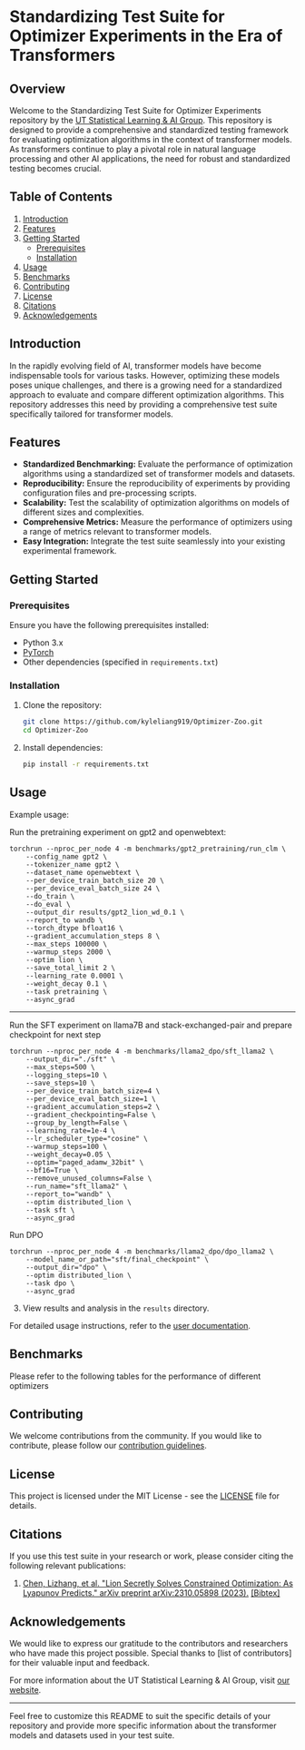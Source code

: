# Standardizing Test Suite for Optimizer Experiments in the Era of Transformers

## Overview

Welcome to the Standardizing Test Suite for Optimizer Experiments repository by the [UT Statistical Learning & AI Group](https://www.cs.utexas.edu/~qlearning/). This repository is designed to provide a comprehensive and standardized testing framework for evaluating optimization algorithms in the context of transformer models. As transformers continue to play a pivotal role in natural language processing and other AI applications, the need for robust and standardized testing becomes crucial.

## Table of Contents

1. [Introduction](#introduction)
2. [Features](#features)
3. [Getting Started](#getting-started)
    - [Prerequisites](#prerequisites)
    - [Installation](#installation)
4. [Usage](#usage)
5. [Benchmarks](#benchmarks)
6. [Contributing](#contributing)
7. [License](#license)
8. [Citations](#citations)
9. [Acknowledgements](#acknowledgements)

## Introduction

In the rapidly evolving field of AI, transformer models have become indispensable tools for various tasks. However, optimizing these models poses unique challenges, and there is a growing need for a standardized approach to evaluate and compare different optimization algorithms. This repository addresses this need by providing a comprehensive test suite specifically tailored for transformer models.

## Features

- **Standardized Benchmarking:** Evaluate the performance of optimization algorithms using a standardized set of transformer models and datasets.
- **Reproducibility:** Ensure the reproducibility of experiments by providing configuration files and pre-processing scripts.
- **Scalability:** Test the scalability of optimization algorithms on models of different sizes and complexities.
- **Comprehensive Metrics:** Measure the performance of optimizers using a range of metrics relevant to transformer models.
- **Easy Integration:** Integrate the test suite seamlessly into your existing experimental framework.

## Getting Started

### Prerequisites

Ensure you have the following prerequisites installed:

- Python 3.x
- [PyTorch](https://pytorch.org/get-started/locally/)
- Other dependencies (specified in `requirements.txt`)

### Installation

1. Clone the repository:

    ```bash
    git clone https://github.com/kyleliang919/Optimizer-Zoo.git
    cd Optimizer-Zoo
    ```

2. Install dependencies:

    ```bash
    pip install -r requirements.txt
    ```

## Usage

Example usage:

Run the pretraining experiment on gpt2 and openwebtext:

    torchrun --nproc_per_node 4 -m benchmarks/gpt2_pretraining/run_clm \
        --config_name gpt2 \
        --tokenizer_name gpt2 \
        --dataset_name openwebtext \
        --per_device_train_batch_size 20 \
        --per_device_eval_batch_size 24 \
        --do_train \
        --do_eval \
        --output_dir results/gpt2_lion_wd_0.1 \
        --report_to wandb \
        --torch_dtype bfloat16 \
        --gradient_accumulation_steps 8 \
        --max_steps 100000 \
        --warmup_steps 2000 \
        --optim lion \
        --save_total_limit 2 \
        --learning_rate 0.0001 \
        --weight_decay 0.1 \
        --task pretraining \
        --async_grad
    

---

Run the SFT experiment on llama7B and stack-exchanged-pair and prepare checkpoint for next step
    
    torchrun --nproc_per_node 4 -m benchmarks/llama2_dpo/sft_llama2 \
        --output_dir="./sft" \
        --max_steps=500 \
        --logging_steps=10 \
        --save_steps=10 \
        --per_device_train_batch_size=4 \
        --per_device_eval_batch_size=1 \
        --gradient_accumulation_steps=2 \
        --gradient_checkpointing=False \
        --group_by_length=False \
        --learning_rate=1e-4 \
        --lr_scheduler_type="cosine" \
        --warmup_steps=100 \
        --weight_decay=0.05 \
        --optim="paged_adamw_32bit" \
        --bf16=True \
        --remove_unused_columns=False \
        --run_name="sft_llama2" \
        --report_to="wandb" \
        --optim distributed_lion \
        --task sft \
        --async_grad

Run DPO

    torchrun --nproc_per_node 4 -m benchmarks/llama2_dpo/dpo_llama2 \
        --model_name_or_path="sft/final_checkpoint" \
        --output_dir="dpo" \
        --optim distributed_lion \
        --task dpo \
        --async_grad


3. View results and analysis in the `results` directory.

For detailed usage instructions, refer to the [user documentation](docs/user-docs.md).

## Benchmarks
Please refer to the following tables for the performance of different optimizers

## Contributing

We welcome contributions from the community. If you would like to contribute, please follow our [contribution guidelines](CONTRIBUTING.md).

## License

This project is licensed under the MIT License - see the [LICENSE](LICENSE) file for details.

## Citations

If you use this test suite in your research or work, please consider citing the following relevant publications:

1. [Chen, Lizhang, et al. "Lion Secretly Solves Constrained Optimization: As Lyapunov Predicts." arXiv preprint arXiv:2310.05898 (2023).](https://arxiv.org/abs/2310.05898) [[Bibtex]](https://scholar.googleusercontent.com/scholar.bib?q=info:VSH2VlwlnCoJ:scholar.google.com/&output=citation&scisdr=ClH2GPDxEMyG8inDrmE:AFWwaeYAAAAAZYXFtmFYCW7Y8CwiBWAoZU665a8&scisig=AFWwaeYAAAAAZYXFtj5e_waaw90lqnrPpQVHSy8&scisf=4&ct=citation&cd=-1&hl=en)

## Acknowledgements

We would like to express our gratitude to the contributors and researchers who have made this project possible. Special thanks to [list of contributors] for their valuable input and feedback.

For more information about the UT Statistical Learning & AI Group, visit [our website](https://www.cs.utexas.edu/~qlearning/).

---

Feel free to customize this README to suit the specific details of your repository and provide more specific information about the transformer models and datasets used in your test suite.
